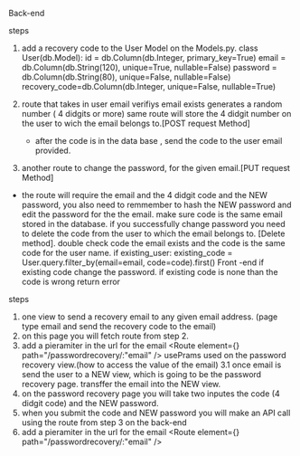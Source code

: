 Back-end

steps
1. add a recovery code to the User Model on the Models.py.
class User(db.Model):
    id = db.Column(db.Integer, primary_key=True)
    email = db.Column(db.String(120), unique=True, nullable=False)
    password = db.Column(db.String(80), unique=False, nullable=False)
    recovery_code=db.Column(db.Integer, unique=False, nullable=True)

2. route that takes in user email verifiys email exists generates a random number ( 4 didgits or more) same route will store the 4 didgit number on the user to wich the email belongs to.[POST request Method]
   - after the code is in the data base , send the code to the user email provided. 
3.  another route to change the password, for the given email.[PUT request Method]
  - the route will require the email and the 4 didgit code and the NEW password, you also need to remmember to hash the NEW password and edit the password for the the email. make sure code is the same email stored in the database. if you successfully change password you need to delete the code from the user to which the email belongs to. [Delete method]. double check code the email exists and the code is the same code for the user name.
   if existing_user:
    existing_code = User.query.filter_by(email=email, code=code).first() Front -end
    if existing code change the password. 
    if existing code is none than the code is wrong return error 
    

 steps
 
 1. one view to send a recovery email to any given email address. (page type email and send the recovery code to the email)
 2. on this page you will fetch route from step 2.
 3. add a pieramiter in the url for the email    <Route element={<Passwordrecovery />} path="/passwordrecovery/:"email" /> usePrams used on the password recovery view.(how to access the value of the email)
3.1 once email is send <navigate> the user to a NEW view, which is going to be the password recovery page. transffer the email into the NEW view.
 4. on the password recovery page you will take two inputes the code (4 didgit code) and the NEW password.
 5. when you submit the code and NEW password you will make an API call using the route from step 3 on the back-end 
 6. add a pieramiter in the url for the email    <Route element={<Passwordrecovery />} path="/passwordrecovery/:"email" />

 
